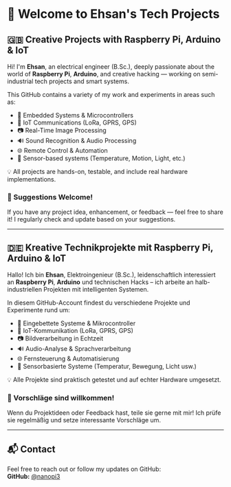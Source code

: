 # 👋 Welcome to Ehsan's Tech Projects

## 🇬🇧 Creative Projects with Raspberry Pi, Arduino & IoT

Hi! I'm **Ehsan**, an electrical engineer (B.Sc.), deeply passionate about the world of **Raspberry Pi**, **Arduino**, and creative hacking — working on semi-industrial tech projects and smart systems.

This GitHub contains a variety of my work and experiments in areas such as:
- 🧠 Embedded Systems & Microcontrollers  
- 📡 IoT Communications (LoRa, GPRS, GPS)  
- 📷 Real-Time Image Processing  
- 🔊 Sound Recognition & Audio Processing  
- 🌐 Remote Control & Automation  
- 🧪 Sensor-based systems (Temperature, Motion, Light, etc.)

💡 All projects are hands-on, testable, and include real hardware implementations.

### 🤝 Suggestions Welcome!
If you have any project idea, enhancement, or feedback — feel free to share it! I regularly check and update based on your suggestions.

---

## 🇩🇪 Kreative Technikprojekte mit Raspberry Pi, Arduino & IoT

Hallo! Ich bin **Ehsan**, Elektroingenieur (B.Sc.), leidenschaftlich interessiert an **Raspberry Pi**, **Arduino** und technischen Hacks – ich arbeite an halb-industriellen Projekten mit intelligenten Systemen.

In diesem GitHub-Account findest du verschiedene Projekte und Experimente rund um:
- 🧠 Eingebettete Systeme & Mikrocontroller  
- 📡 IoT-Kommunikation (LoRa, GPRS, GPS)  
- 📷 Bildverarbeitung in Echtzeit  
- 🔊 Audio-Analyse & Sprachverarbeitung  
- 🌐 Fernsteuerung & Automatisierung  
- 🧪 Sensorbasierte Systeme (Temperatur, Bewegung, Licht usw.)

💡 Alle Projekte sind praktisch getestet und auf echter Hardware umgesetzt.

### 🤝 Vorschläge sind willkommen!
Wenn du Projektideen oder Feedback hast, teile sie gerne mit mir! Ich prüfe sie regelmäßig und setze interessante Vorschläge um.

---

## 📬 Contact

Feel free to reach out or follow my updates on GitHub:  
**GitHub:** [@nanopi3](https://github.com/nanopi3)

